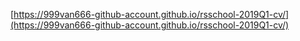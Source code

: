[https://999van666-github-account.github.io/rsschool-2019Q1-cv/](https://999van666-github-account.github.io/rsschool-2019Q1-cv/) 

